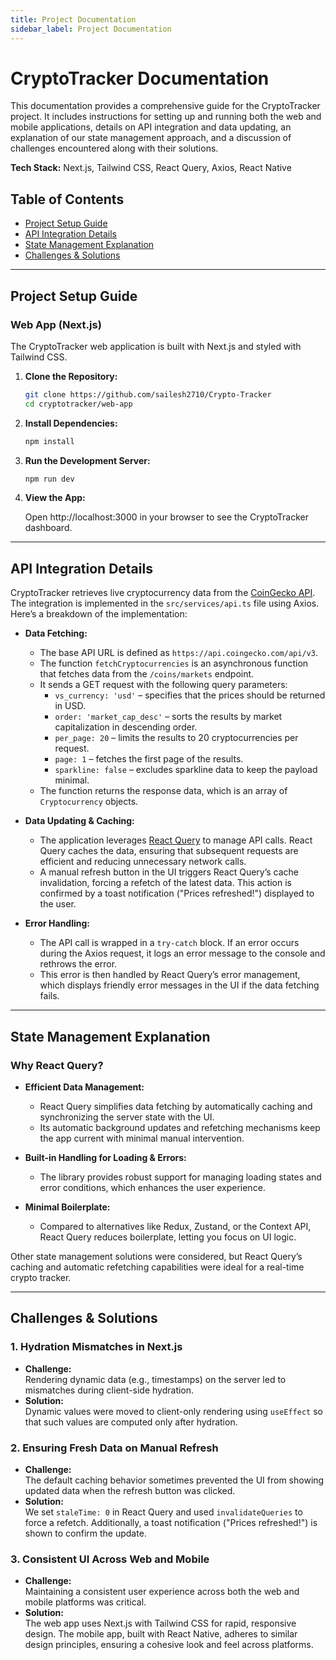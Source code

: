 ```yaml
---
title: Project Documentation
sidebar_label: Project Documentation
---
```


# CryptoTracker Documentation

This documentation provides a comprehensive guide for the CryptoTracker project. It includes instructions for setting up and running both the web and mobile applications, details on API integration and data updating, an explanation of our state management approach, and a discussion of challenges encountered along with their solutions.

**Tech Stack:** Next.js, Tailwind CSS, React Query, Axios, React Native

## Table of Contents

- [Project Setup Guide](#project-setup-guide)
- [API Integration Details](#api-integration-details)
- [State Management Explanation](#state-management-explanation)
- [Challenges & Solutions](#challenges--solutions)

---

## Project Setup Guide

### Web App (Next.js)

The CryptoTracker web application is built with Next.js and styled with Tailwind CSS.

1. **Clone the Repository:**
   ```bash
   git clone https://github.com/sailesh2710/Crypto-Tracker
   cd cryptotracker/web-app
2. **Install Dependencies:**
   ```bash
   npm install
3. **Run the Development Server:**
   ```bash
   npm run dev
4. **View the App:**

    Open http://localhost:3000 in your browser to see the CryptoTracker dashboard.
    

---

## API Integration Details

CryptoTracker retrieves live cryptocurrency data from the [CoinGecko API](https://www.coingecko.com/en/api). The integration is implemented in the `src/services/api.ts` file using Axios. Here’s a breakdown of the implementation:

- **Data Fetching:**
  - The base API URL is defined as `https://api.coingecko.com/api/v3`.
  - The function `fetchCryptocurrencies` is an asynchronous function that fetches data from the `/coins/markets` endpoint.
  - It sends a GET request with the following query parameters:
    - `vs_currency: 'usd'` – specifies that the prices should be returned in USD.
    - `order: 'market_cap_desc'` – sorts the results by market capitalization in descending order.
    - `per_page: 20` – limits the results to 20 cryptocurrencies per request.
    - `page: 1` – fetches the first page of the results.
    - `sparkline: false` – excludes sparkline data to keep the payload minimal.
  - The function returns the response data, which is an array of `Cryptocurrency` objects.

- **Data Updating & Caching:**
  - The application leverages [React Query](https://react-query.tanstack.com/) to manage API calls. React Query caches the data, ensuring that subsequent requests are efficient and reducing unnecessary network calls.
  - A manual refresh button in the UI triggers React Query’s cache invalidation, forcing a refetch of the latest data. This action is confirmed by a toast notification ("Prices refreshed!") displayed to the user.

- **Error Handling:**
  - The API call is wrapped in a `try-catch` block. If an error occurs during the Axios request, it logs an error message to the console and rethrows the error.
  - This error is then handled by React Query’s error management, which displays friendly error messages in the UI if the data fetching fails.

---
## State Management Explanation

### Why React Query?

- **Efficient Data Management:**
  - React Query simplifies data fetching by automatically caching and synchronizing the server state with the UI.
  - Its automatic background updates and refetching mechanisms keep the app current with minimal manual intervention.

- **Built-in Handling for Loading & Errors:**
  - The library provides robust support for managing loading states and error conditions, which enhances the user experience.

- **Minimal Boilerplate:**
  - Compared to alternatives like Redux, Zustand, or the Context API, React Query reduces boilerplate, letting you focus on UI logic.

Other state management solutions were considered, but React Query’s caching and automatic refetching capabilities were ideal for a real-time crypto tracker.

---

## Challenges & Solutions

### 1. Hydration Mismatches in Next.js
- **Challenge:**  
  Rendering dynamic data (e.g., timestamps) on the server led to mismatches during client-side hydration.
- **Solution:**  
  Dynamic values were moved to client-only rendering using `useEffect` so that such values are computed only after hydration.

### 2. Ensuring Fresh Data on Manual Refresh
- **Challenge:**  
  The default caching behavior sometimes prevented the UI from showing updated data when the refresh button was clicked.
- **Solution:**  
  We set `staleTime: 0` in React Query and used `invalidateQueries` to force a refetch. Additionally, a toast notification ("Prices refreshed!") is shown to confirm the update.

### 3. Consistent UI Across Web and Mobile
- **Challenge:**  
  Maintaining a consistent user experience across both the web and mobile platforms was critical.
- **Solution:**  
  The web app uses Next.js with Tailwind CSS for rapid, responsive design. The mobile app, built with React Native, adheres to similar design principles, ensuring a cohesive look and feel across platforms.